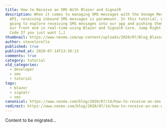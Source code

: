 ```yaml
---
title: How to Receive an SMS With Blazor and SignalR
description: When it comes to managing SMS messages with the Vonage Messaging
  API, receiving inbound SMS messages is paramount. In this tutorial, we’re
  going to explore receiving SMS messages into our app and pushing them out to
  our front end in real-time using Blazor and SignalR Core. Jump Right to the
  Code If you just want […]
thumbnail: https://www.nexmo.com/wp-content/uploads/2020/07/Blog_Blazor-SignalR_1200x600.png
author: stevelorello
published: true
published_at: 2020-07-14T13:39:13
comments: true
category: tutorial
old_categories:
  - developer
  - sms
  - tutorial
tags:
  - blazor
  - signalr
  - sms
canonical: https://www.nexmo.com/blog/2020/07/14/how-to-receive-an-sms-with-blazor-and-signalr
redirect: https://www.nexmo.com/blog/2020/07/14/how-to-receive-an-sms-with-blazor-and-signalr
---
```

Content to be migrated...
